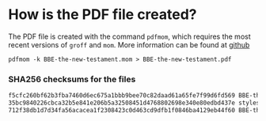 # How is the PDF file created?
The PDF file is created with the command `pdfmom`, which requires the most recent versions of `groff` and `mom`.
More information can be found at [github](https://github.com/0xR3V/Bibles)

```shell
pdfmom -k BBE-the-new-testament.mom > BBE-the-new-testament.pdf
```

### SHA256 checksums for the files
```txt
f5cfc260bf62b3fba7460d6ec675a1bbb9bee70c82daad61a65fe7f99d6fd569 BBE-the-new-testament.mom
35bc9840226cbca32b5e841e206b5a32508451d4768802698e340e80edbd437e stylesheet.mom
712f38db1d7d34fa56acacea1f2308423c0d463cd9dfb1f0846ba4129eb44f60 BBE-the-new-testament.pdf
```
